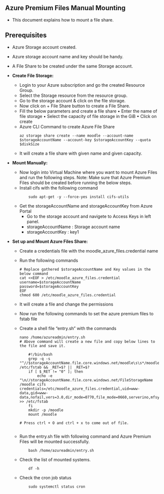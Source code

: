 ## Azure Premium Files Manual Mounting
-   This document explains how to mount a file share. 
## Prerequisites
-   Azure Storage account created.
-   Azure storage account name and key should be handy.
-   A File Share to be created under the same Storage account.
   
-   **Create File Storage:**
    -   Login to your Azure subscription and go the created Resource Group.
    -   Select the Storage resource from the resource group.
    -   Go to the storage account & click on the file storage.
    -   Now click on + File Share button to create a File Share.
    -   Fill the below parameters and create a file share
        •	Enter the name of file storage
        •	Select the capacity of file storage in the GiB
        •	Click on create 
    -   Azure CLI Command to create Azure File Share
        ```
        az storage share create --name moodle --account-name $storageAccountName --account-key $storageAccountKey --quota $diskSize
        ```
    -   It will create a file share with given name and given capacity.

-   **Mount Manually:**
    -   Now login into Virtual Machine where you want to mount Azure Files and run the following steps.
            Note: Make sure that Azure Premium Files should be created before running the below steps.
    -   Install cifs with the following command 
        ``` 
            sudo apt-get -y --force-yes install cifs-utils
        ```
    -   Get the storageAccountName and storageAccountKey from Azure Portal
        -   Go to the storage account and navigete to Access Keys in left panel.
        -   storageAccountName : Storage account name 
        -   storageAccountKey : key1
-   **Set up and Mount Azure Files Share:**
    -   Create a credentials file with the moodle_azure_files.credential name
    -   Run the following commands
        ```
        # Replace gathered $storageAccountName and Key values in the below command
        cat <<EOF > /etc/moodle_azure_files.credential
        username=$storageAccountName
        password=$storageAccountKey
        EOF
        chmod 600 /etc/moodle_azure_files.credential
        ```
    -   It will create a file and change the permissions 
    -   Now run the following commands to set the azure premium files to fstab file
    -   Create a shell file “entry.sh” with the commands
        ```
        nano /home/azureadmin/entry.sh
        # Above command will create a new file and copy below lines to the file and save it.
            
            #!/bin/bash
            grep -q -s "^//$storageAccountName.file.core.windows.net/moodle\s\s*/moodle\s\s*cifs" /etc/fstab && _RET=$? || _RET=$?
            if [ $_RET != "0" ]; then
                echo -e "\n//storageAccountName.file.core.windows.net/FileStorageName   /moodle cifs    credentials=/etc/moodle_azure_files.credential,uid=www-data,gid=www-data,nofail,vers=3.0,dir_mode=0770,file_mode=0660,serverino,mfsymlinks" >> /etc/fstab
            fi
            mkdir -p /moodle
            mount /moodle

        # Press ctrl + O and ctrl + x to come out of file.
            
        ```
    -   Run the entry.sh file with following command and Azure Premium Files will be mounted successfully.
        ```
        	bash /home/azureadmin/entry.sh
        ```

    -   Check the list of mounted systems.
        ```
            df -h
        ```
    -   Check the cron job status 
        ```
            sudo systemctl status cron
        ```

